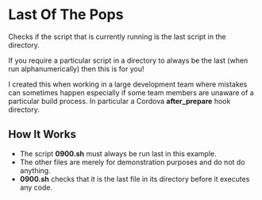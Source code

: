 # Last Of The Pops

Checks if the script that is currently running is the last script in the directory.

If you require a particular script in a directory to always be the last (when run alphanumerically) then this is for you! 

I created this when working in a large development team where mistakes can sometimes happen especially if some team members are unaware of a particular build process. In particular a Cordova **after_prepare** hook directory.

## How It Works

* The script **0900.sh** must always be run last in this example.
* The other files are merely for demonstration purposes and do not do anything.
* **0900.sh** checks that it is the last file in its directory before it executes any code.
